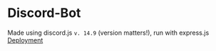 # Discord-Bot
Made using discord.js `v. 14.9` (version matters!), run with express.js
[Deployment](https://app.netlify.com/sites/jovial-kringle-232c63/overview)
